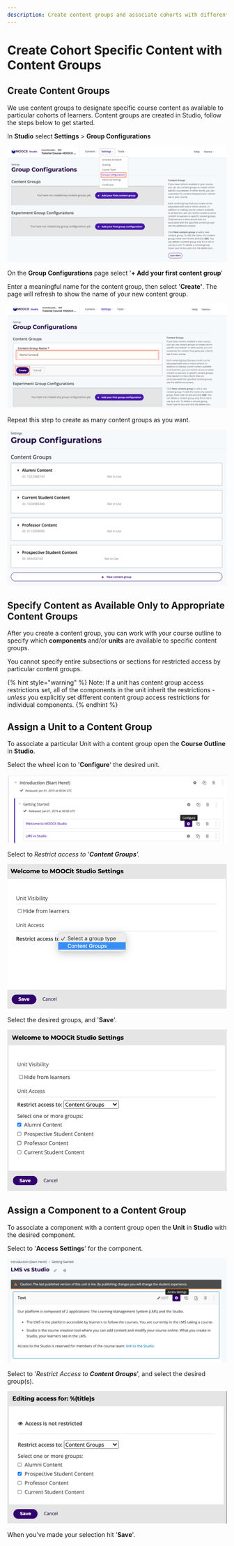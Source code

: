 ```yaml
---
description: Create content groups and associate cohorts with different content groups.
---
```


# Create Cohort Specific Content with Content Groups

## Create Content Groups&#x20;

We use content groups to designate specific course content as available to particular cohorts of learners. Content groups are created in Studio, follow the steps below to get started.&#x20;

In **Studio** select **Settings** > **Group Configurations**&#x20;

![](<../../.gitbook/assets/Screen Shot 2020-12-18 at 10.50.04.png>)

On the **Group Configurations** page select '**+ Add your first content group**'&#x20;

Enter a meaningful name for the content group, then select '**Create'**. The page will refresh to show the name of your new content group.

![](<../../.gitbook/assets/Screen Shot 2020-12-18 at 10.53.38.png>)

Repeat this step to create as many content groups as you want.

![](<../../.gitbook/assets/Screen Shot 2020-12-18 at 10.55.48.png>)

## Specify Content as Available Only to Appropriate Content Groups&#x20;

After you create a content group, you can work with your course outline to specify which **components** and/or **units** are available to specific content groups.

You cannot specify entire subsections or sections for restricted access by particular content groups.

{% hint style="warning" %}
Note: If a unit has content group access restrictions set, all of the components in the unit inherit the restrictions - _unless_ you explicitly set different content group access restrictions for individual components.
{% endhint %}

## Assign a Unit to a Content Group&#x20;

To associate a particular Unit with a content group open the **Course Outline** in **Studio**.&#x20;

Select the wheel icon to '**Configure**' the desired unit.&#x20;

![](<../../.gitbook/assets/Screen Shot 2020-12-21 at 19.29.33.png>)

Select to _Restrict access to '**Content Groups**'._&#x20;

![](<../../.gitbook/assets/Screen Shot 2020-12-21 at 19.31.16.png>)

Select the desired groups, and '**Save**'.&#x20;

![](<../../.gitbook/assets/Screen Shot 2020-12-21 at 19.32.20.png>)

## Assign a Component to a Content Group&#x20;

To associate a component with a content group open the **Unit** in **Studio** with the desired component.

Select to '**Access Settings**' for the component.&#x20;

![](<../../.gitbook/assets/Screen Shot 2020-12-21 at 19.34.33.png>)

Select to '_Restrict Access to **Content Groups**_', and select the desired group(s).&#x20;

![](<../../.gitbook/assets/Screen Shot 2020-12-21 at 19.35.44.png>)

When you've made your selection hit '**Save**'.&#x20;
